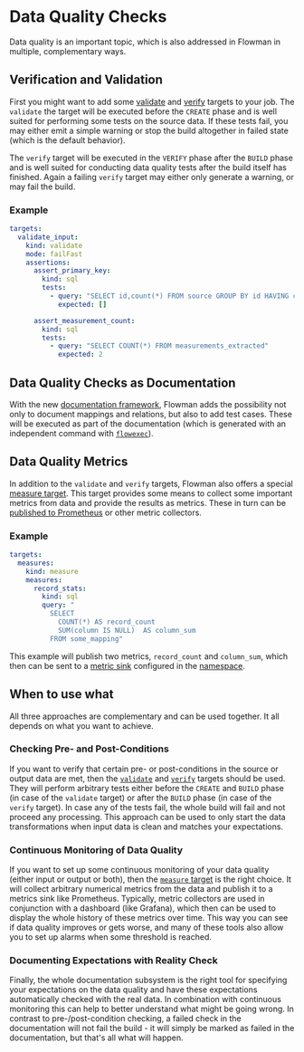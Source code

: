 # Data Quality Checks

Data quality is an important topic, which is also addressed in Flowman in multiple, complementary ways. 


## Verification and Validation

First you might want to add some [validate](../spec/target/validate.md) and [verify](../spec/target/verify.md) targets
to your job. The `validate` the target will be executed before the `CREATE` phase and is well suited for performing some tests
on the source data. If these tests fail, you may either emit a simple warning or stop the build altogether in failed
state (which is the default behavior).

The `verify` target will be executed in the `VERIFY` phase after the `BUILD` phase and is well suited for conducting
data quality tests after the build itself has finished. Again a failing `verify` target may either only generate a
warning, or may fail the build.

### Example

```yaml
targets:
  validate_input:
    kind: validate
    mode: failFast
    assertions:
      assert_primary_key:
        kind: sql
        tests:
          - query: "SELECT id,count(*) FROM source GROUP BY id HAVING count(*) > 0"
            expected: []

      assert_measurement_count:
        kind: sql
        tests:
          - query: "SELECT COUNT(*) FROM measurements_extracted"
            expected: 2
```


## Data Quality Checks as Documentation

With the new [documentation framework](../documenting/index.md), Flowman adds the possibility not only to document
mappings and relations, but also to add test cases. These will be executed as part of the documentation (which is
generated with an independent command with [`flowexec`](../cli/flowexec/index.md)).


## Data Quality Metrics
In addition to the `validate` and `verify` targets, Flowman also offers a special [measure target](../spec/target/measure.md).
This target provides some means to collect some important metrics from data and provide the results as metrics. These 
in turn can be [published to Prometheus](execution-metrics.md) or other metric collectors.


### Example

```yaml
targets:
  measures:
    kind: measure
    measures:
      record_stats:
        kind: sql
        query: "
          SELECT
            COUNT(*) AS record_count 
            SUM(column IS NULL)  AS column_sum
          FROM some_mapping"
```

This example will publish two metrics, `record_count` and `column_sum`, which then can be sent to a
[metric sink](../spec/metric/index.md) configured in the [namespace](../spec/namespace.md).


## When to use what
All three approaches are complementary and can be used together. It all depends on what you want to achieve.

### Checking Pre- and Post-Conditions
If you want to verify that certain pre- or post-conditions in the source or output data are met, then the
[`validate`](../spec/target/validate.md) and [`verify`](../spec/target/verify.md) targets should be used. They
will perform arbitrary tests either before the `CREATE` and `BUILD` phase (in case of the `validate` target) or after
the `BUILD` phase (in case of the `verify` target). In case any of the tests fail, the whole build will fail and not
proceed any processing. This approach can be used to only start the data transformations when input data is clean and
matches your expectations.

### Continuous Monitoring of Data Quality
If you want to set up some continuous monitoring of your data quality (either input or output or both), then the
[`measure` target](../spec/target/measure.md) is the right choice. It will collect arbitrary numerical metrics from
the data and publish it to a metrics sink like Prometheus. Typically, metric collectors are used in conjunction with
a dashboard (like Grafana), which then can be used to display the whole history of these metrics over time. This way
you can see if data quality improves or gets worse, and many of these tools also allow you to set up alarms when
some threshold is reached.

### Documenting Expectations with Reality Check
Finally, the whole documentation subsystem is the right tool for specifying your expectations on the data quality and
have these expectations automatically checked with the real data. In combination with continuous monitoring this can
help to better understand what might be going wrong. In contrast to pre-/post-condition checking, a failed check in
the documentation will not fail the build - it will simply be marked as failed in the documentation, but that's all
what will happen.
